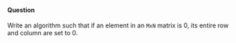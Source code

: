 #### Question

Write an algorithm such that if an element in an `MxN` matrix is 0, its entire row and column are set to 0.
